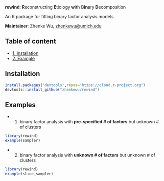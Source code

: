 **rewind**: **R**econstructing **E**tiology **w**ith B**in**ary **D**ecomposition

An R package for fitting binary factor analysis models. 

**Maintainer**: Zhenke Wu, zhenkewu@umich.edu

## Table of content
- [1. Installation](#id-section1)
- [2. Example](#id-section2)

<div id='id-section1'/>

Installation
--------------
```r
install.packages("devtools",repos="https://cloud.r-project.org")
devtools::install_github("zhenkewu/rewind")
```


<div id='id-section2'/>

Examples
---------

- 1. binary factor analysis with **pre-specified # of factors** but unknown # of clusters
```r
library(rewind)
example(sampler)
```

- 2. binary factor analysis with **unknown # of factors** but unknown # of clusters
```r
library(rewind)
example(slice_sampler)
```
